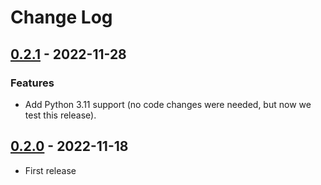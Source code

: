 # Change Log

## [0.2.1](https://github.com/dldevinc/paper-jsoneditor/tree/v0.2.1) - 2022-11-28

### Features

-   Add Python 3.11 support (no code changes were needed, but now we test this release).

## [0.2.0](https://github.com/dldevinc/paper-jsoneditor/tree/v0.1.1) - 2022-11-18

-   First release
